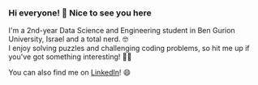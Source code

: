 ### Hi everyone! :wave: Nice to see you here 
I'm a 2nd-year Data Science and Engineering student in Ben Gurion University, Israel and a total nerd. :nerd_face: <br/>
I enjoy solving puzzles and challenging coding problems, so hit me up if you've got something interesting! :woman_technologist:

You can also find me on [LinkedIn](https://www.linkedin.com/in/omertole/)! :smile:
